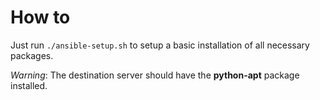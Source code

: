 # How to

Just run `./ansible-setup.sh` to setup a basic installation of all necessary packages.

*Warning*: The destination server should have the **python-apt** package installed.
